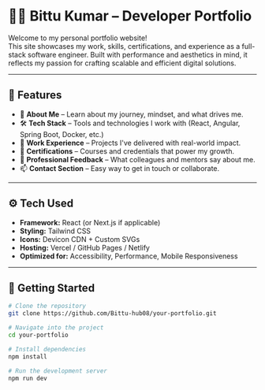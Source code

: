 # 🧑‍💻 Bittu Kumar – Developer Portfolio

Welcome to my personal portfolio website!  
This site showcases my work, skills, certifications, and experience as a full-stack software engineer. Built with performance and aesthetics in mind, it reflects my passion for crafting scalable and efficient digital solutions.

---

## 📌 Features

- 🧠 **About Me** – Learn about my journey, mindset, and what drives me.
- 🛠️ **Tech Stack** – Tools and technologies I work with (React, Angular, Spring Boot, Docker, etc.)
- 🧾 **Work Experience** – Projects I've delivered with real-world impact.
- 📜 **Certifications** – Courses and credentials that power my growth.
- 💬 **Professional Feedback** – What colleagues and mentors say about me.
- 📫 **Contact Section** – Easy way to get in touch or collaborate.

---

## ⚙️ Tech Used

- **Framework:** React (or Next.js if applicable)
- **Styling:** Tailwind CSS
- **Icons:** Devicon CDN + Custom SVGs
- **Hosting:** Vercel / GitHub Pages / Netlify
- **Optimized for:** Accessibility, Performance, Mobile Responsiveness

---

## 🚀 Getting Started

```bash
# Clone the repository
git clone https://github.com/Bittu-hub08/your-portfolio.git

# Navigate into the project
cd your-portfolio

# Install dependencies
npm install

# Run the development server
npm run dev
